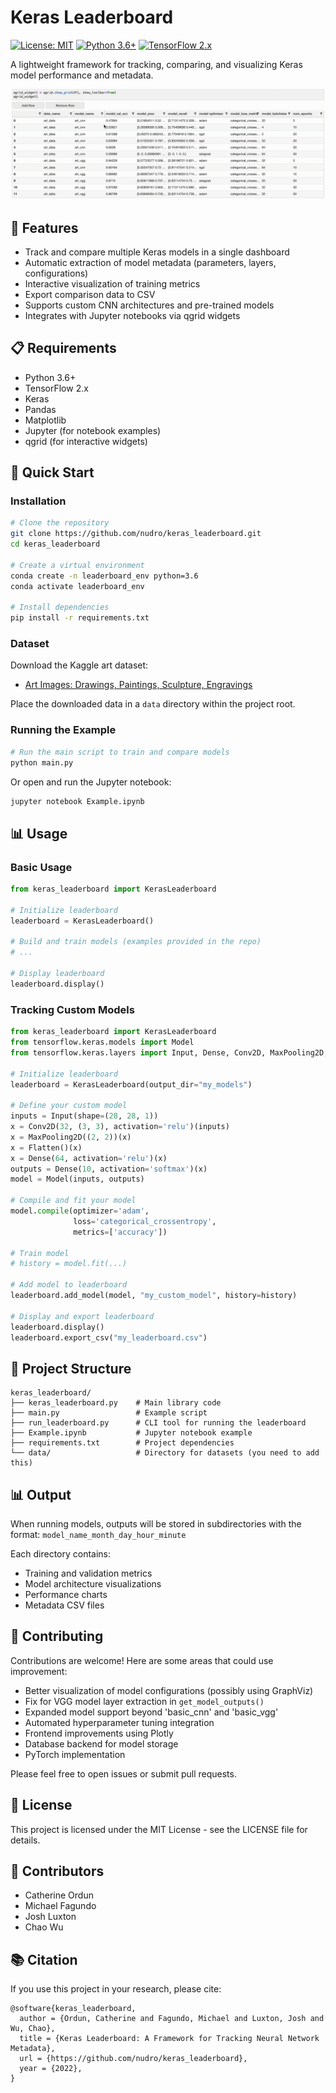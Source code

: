 # Keras Leaderboard

[![License: MIT](https://img.shields.io/badge/License-MIT-yellow.svg)](https://opensource.org/licenses/MIT)
[![Python 3.6+](https://img.shields.io/badge/python-3.6+-blue.svg)](https://www.python.org/downloads/)
[![TensorFlow 2.x](https://img.shields.io/badge/tensorflow-2.x-orange.svg)](https://www.tensorflow.org/)

A lightweight framework for tracking, comparing, and visualizing Keras model performance and metadata.

![Leaderboard Preview](https://github.com/nudro/keras_leaderboard/blob/master/leaderboard_fin.gif)

## 🌟 Features

- Track and compare multiple Keras models in a single dashboard
- Automatic extraction of model metadata (parameters, layers, configurations)
- Interactive visualization of training metrics
- Export comparison data to CSV
- Supports custom CNN architectures and pre-trained models
- Integrates with Jupyter notebooks via qgrid widgets

## 📋 Requirements

- Python 3.6+
- TensorFlow 2.x
- Keras
- Pandas
- Matplotlib
- Jupyter (for notebook examples)
- qgrid (for interactive widgets)

## 🚀 Quick Start

### Installation

```bash
# Clone the repository
git clone https://github.com/nudro/keras_leaderboard.git
cd keras_leaderboard

# Create a virtual environment
conda create -n leaderboard_env python=3.6
conda activate leaderboard_env

# Install dependencies
pip install -r requirements.txt
```

### Dataset

Download the Kaggle art dataset:
- [Art Images: Drawings, Paintings, Sculpture, Engravings](https://www.kaggle.com/thedownhill/art-images-drawings-painting-sculpture-engraving)

Place the downloaded data in a `data` directory within the project root.

### Running the Example

```bash
# Run the main script to train and compare models
python main.py
```

Or open and run the Jupyter notebook:
```bash
jupyter notebook Example.ipynb
```

## 📊 Usage

### Basic Usage

```python
from keras_leaderboard import KerasLeaderboard

# Initialize leaderboard
leaderboard = KerasLeaderboard()

# Build and train models (examples provided in the repo)
# ...

# Display leaderboard
leaderboard.display()
```

### Tracking Custom Models

```python
from keras_leaderboard import KerasLeaderboard
from tensorflow.keras.models import Model
from tensorflow.keras.layers import Input, Dense, Conv2D, MaxPooling2D, Flatten

# Initialize leaderboard
leaderboard = KerasLeaderboard(output_dir="my_models")

# Define your custom model
inputs = Input(shape=(28, 28, 1))
x = Conv2D(32, (3, 3), activation='relu')(inputs)
x = MaxPooling2D((2, 2))(x)
x = Flatten()(x)
x = Dense(64, activation='relu')(x)
outputs = Dense(10, activation='softmax')(x)
model = Model(inputs, outputs)

# Compile and fit your model
model.compile(optimizer='adam', 
              loss='categorical_crossentropy',
              metrics=['accuracy'])
            
# Train model
# history = model.fit(...)

# Add model to leaderboard
leaderboard.add_model(model, "my_custom_model", history=history)

# Display and export leaderboard
leaderboard.display()
leaderboard.export_csv("my_leaderboard.csv")
```

## 📁 Project Structure

```
keras_leaderboard/
├── keras_leaderboard.py    # Main library code
├── main.py                 # Example script
├── run_leaderboard.py      # CLI tool for running the leaderboard
├── Example.ipynb           # Jupyter notebook example
├── requirements.txt        # Project dependencies
└── data/                   # Directory for datasets (you need to add this)
```

## 📊 Output

When running models, outputs will be stored in subdirectories with the format:
`model_name_month_day_hour_minute`

Each directory contains:
- Training and validation metrics
- Model architecture visualizations
- Performance charts
- Metadata CSV files

## 📝 Contributing

Contributions are welcome! Here are some areas that could use improvement:

- Better visualization of model configurations (possibly using GraphViz)
- Fix for VGG model layer extraction in `get_model_outputs()`
- Expanded model support beyond 'basic_cnn' and 'basic_vgg'
- Automated hyperparameter tuning integration
- Frontend improvements using Plotly
- Database backend for model storage
- PyTorch implementation

Please feel free to open issues or submit pull requests.

## 📄 License

This project is licensed under the MIT License - see the LICENSE file for details.

## 👥 Contributors

- Catherine Ordun
- Michael Fagundo
- Josh Luxton
- Chao Wu

## 📚 Citation

If you use this project in your research, please cite:

```
@software{keras_leaderboard,
  author = {Ordun, Catherine and Fagundo, Michael and Luxton, Josh and Wu, Chao},
  title = {Keras Leaderboard: A Framework for Tracking Neural Network Metadata},
  url = {https://github.com/nudro/keras_leaderboard},
  year = {2022},
}
``` 